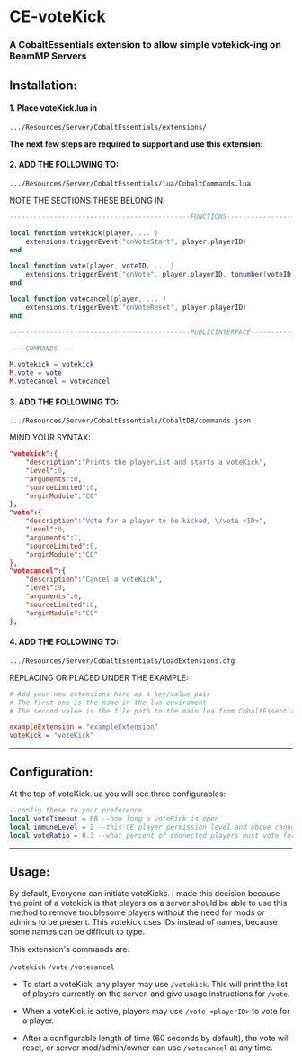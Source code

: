 # CE-voteKick

### A CobaltEssentials extension to allow simple votekick-ing on BeamMP Servers

## Installation:

#### 1. Place voteKick.lua in
`.../Resources/Server/CobaltEssentials/extensions/`

**The next few steps are required to support and use this extension:**

#### 2. ADD THE FOLLOWING TO:
`.../Resources/Server/CobaltEssentials/lua/CobaltCommands.lua`

NOTE THE SECTIONS THESE BELONG IN:

```lua
---------------------------------------------FUNCTIONS---------------------------------------------

local function votekick(player, ... )
	extensions.triggerEvent("onVoteStart", player.playerID)
end

local function vote(player, voteID, ... )
	extensions.triggerEvent("onVote", player.playerID, tonumber(voteID))
end

local function votecancel(player, ... )
	extensions.triggerEvent("onVoteReset", player.playerID)
end

---------------------------------------------PUBLICINTERFACE---------------------------------------------

----COMMANDS----

M.votekick = votekick
M.vote = vote
M.votecancel = votecancel
```

#### 3. ADD THE FOLLOWING TO:
`.../Resources/Server/CobaltEssentials/CobaltDB/commands.json`

MIND YOUR SYNTAX:

```json
"votekick":{	
	"description":"Prints the playerList and starts a voteKick",
	"level":0,
	"arguments":0,
	"sourceLimited":0,
	"orginModule":"CC"
},
"vote":{	
	"description":"Vote for a player to be kicked, \/vote <ID>",
	"level":0,
	"arguments":1,
	"sourceLimited":0,
	"orginModule":"CC"
},
"votecancel":{	
	"description":"Cancel a voteKick",
	"level":9,
	"arguments":0,
	"sourceLimited":0,
	"orginModule":"CC"
},
```

#### 4. ADD THE FOLLOWING TO:
`.../Resources/Server/CobaltEssentials/LoadExtensions.cfg`

REPLACING OR PLACED UNDER THE EXAMPLE:

```cfg
# Add your new extensions here as a key/value pair
# The first one is the name in the lua enviroment
# The second value is the file path to the main lua from CobaltEssentials/extensions

exampleExtension = "exampleExtension"
voteKick = "voteKick"
```
---
## Configuration:
At the top of voteKick.lua you will see three configurables:

```lua
--config these to your preference
local voteTimeout = 60 --how long a voteKick is open
local immuneLevel = 2 --this CE player permission level and above cannot be voted for
local voteRatio = 0.3 --what percent of connected players must vote for a candidate for them to be kicked
```
---
## Usage:
By default, Everyone can initiate voteKicks. I made this decision because the point of a votekick is that players on a server should be able to use this method to remove troublesome players without the need for mods or admins to be present. This votekick uses IDs instead of names, because some names can be difficult to type.

This extension's commands are:

`/votekick`
`/vote`
`/votecancel`

* To start a voteKick, any player may use `/votekick`. This will print the list of players currently on the server, and give usage instructions for `/vote`.

* When a voteKick is active, players may use `/vote <playerID>` to vote for a player.

* After a configurable length of time (60 seconds by default), the vote will reset, or server mod/admin/owner can use `/votecancel` at any time.
